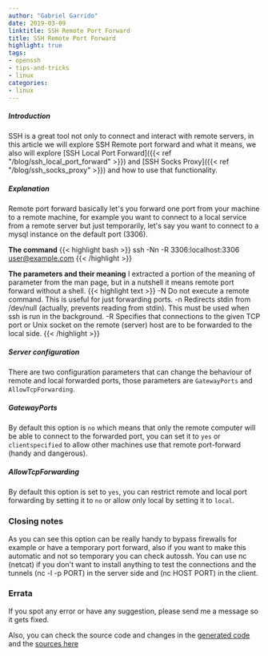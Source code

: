 ```yaml
---
author: "Gabriel Garrido"
date: 2019-03-09
linktitle: SSH Remote Port Forward
title: SSH Remote Port Forward
highlight: true
tags:
- openssh
- tips-and-tricks
- linux
categories:
- linux
---
```


##### **Introduction**
SSH is a great tool not only to connect and interact with remote servers, in this article we will explore SSH Remote port forward and what it means, we also will explore [SSH Local Port Forward]({{< ref "/blog/ssh_local_port_forward" >}}) and [SSH Socks Proxy]({{< ref "/blog/ssh_socks_proxy" >}}) and how to use that functionality.

##### **Explanation**
Remote port forward basically let's you forward one port from your machine to a remote machine, for example you want to connect to a local service from a remote server but just temporarily, let's say you want to connect to a mysql instance on the default port (3306).

**The command**
{{< highlight bash >}}
ssh -Nn -R 3306:localhost:3306 user@example.com
{{< /highlight >}}

**The parameters and their meaning**
I extracted a portion of the meaning of parameter from the man page, but in a nutshell it means remote port forward without a shell.
{{< highlight text >}}
-N Do not execute a remote command. This is useful for just forwarding ports.
-n Redirects stdin from /dev/null (actually, prevents reading from stdin). This must be used when ssh is run in the background.
-R Specifies that connections to the given TCP port or Unix socket on the remote (server) host are to be forwarded to the local side.
{{< /highlight >}}

##### **Server configuration**
There are two configuration parameters that can change the behaviour of remote and local forwarded ports, those parameters are `GatewayPorts` and `AllowTcpForwarding`.

##### **GatewayPorts**
By default this option is `no` which means that only the remote computer will be able to connect to the forwarded port, you can set it to `yes` or `clientspecified` to allow other machines use that remote port-forward (handy and dangerous).

##### **AllowTcpForwarding**
By default this option is set to `yes`, you can restrict remote and local port forwarding by setting it to `no` or allow only local by setting it to `local`.

### **Closing notes**
As you can see this option can be really handy to bypass firewalls for example or have a temporary port forward, also if you want to make this automatic and not so temporary you can check autossh. You can use nc (netcat) if you don't want to install anything to test the connections and the tunnels (nc -l -p PORT) in the server side and (nc HOST PORT) in the client.

### Errata
If you spot any error or have any suggestion, please send me a message so it gets fixed.

Also, you can check the source code and changes in the [generated code](https://github.com/kainlite/kainlite.github.io) and the [sources here](https://github.com/kainlite/blog)
